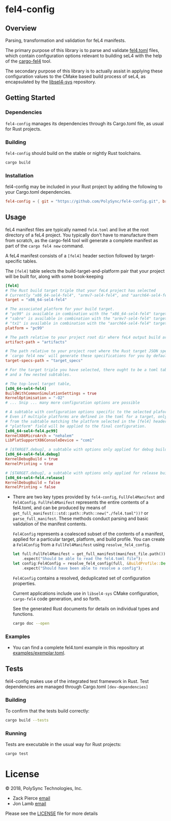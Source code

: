 # fel4-config

## Overview

Parsing, transformation and validation for feL4 manifests.

The primary purpose of this library is to parse and validate [fel4.toml](examples/exemplar.toml)
files, which contain configuration options relevant to building seL4
with the help of the [cargo-fel4](https://github.com/PolySync/cargo-fel4) tool.

The secondary purpose of this library is to actually assist in applying these
configuration values to the CMake based build process of seL4, as encapsulated
by the [libsel4-sys](https://github.com/PolySync/libsel4-sys) repository.

## Getting Started

### Dependencies

`fel4-config` manages its dependencies through its Cargo.toml file, as usual for Rust projects.

### Building

`fel4-config` should build on the stable or nightly Rust toolchains.

```bash
cargo build
```

### Installation

fel4-config may be included in your Rust project by adding the following
to your Cargo.toml dependencies.

```toml
fel4-config = { git = "https://github.com/PolySync/fel4-config.git", branch = "master" }
```

## Usage

feL4 manifest files are typically named `fel4.toml` and live at the root directory of a
feL4 project.  You typically don't have to manufacture them from scratch, as the
cargo-fel4 tool will generate a complete manifest as part of the `cargo fel4 new` command.

A feL4 manifest consists of a `[fel4]` header section followed by target-specific tables.

The `[fel4]` table selects the build-target-and-platform pair that your project will be built for,
along with some book-keeping

```toml
[fel4]
# The Rust build target triple that your feL4 project has selected
# Currently "x86_64-sel4-fel4", "armv7-sel4-fel4", and "aarch64-sel4-fel4" are the available options
target = "x86_64-sel4-fel4"

# The associated platform for your build target.
# "pc99" is available in combination with the "x86_64-sel4-fel4" target
# "sabre" is available in combination with the "armv7-sel4-fel4" target
# "tx1" is available in combination with the "aarch64-sel4-fel4" target
platform = "pc99"

# The path relative to your project root dir where feL4 output build artifacts will be stored
artifact-path = "artifacts"

# The path relative to your project root where the Rust target JSON specifications are stored
# `cargo fel4 new` will generate these specifications for you by default
target-specs-path = "target_specs"

# For the target triple you have selected, there ought to be a toml table
# and a few nested subtables.

# The top-level target table,
[x86_64-sel4-fel4]
BuildWithCommonSimulationSettings = true
KernelOptimisation = "-O2"
# ... Snip ... many more configuration options are possible

# A subtable with configuration options specific to the selected plaform, [$TARGET.$PLATFORM]
# Even if multiple platforms are defined in the toml for a target, only the options
# from the subtable matching the platform selected in the [fel4] header table's
# "platform" field will be applied to the final configuration.
[x86_64-sel4-fel4.pc99]
KernelX86MicroArch = "nehalem"
LibPlatSupportX86ConsoleDevice = "com1"

# [$TARGET.debug], a subtable with options only applied for debug builds
[x86_64-sel4-fel4.debug]
KernelDebugBuild = true
KernelPrinting = true

# [$TARGET.debug], a subtable with options only applied for release builds
[x86_64-sel4-fel4.release]
KernelDebugBuild = false
KernelPrinting = false

```

* There are two key types provided by `fel4-config`, `FullFel4Manifest` and `Fel4Config`.
  `FullFel4Manifest` represents the entire contents of a fel4.toml,
  and can be produced by means of `get_full_manifest(::std::path::Path::new("./fel4.toml"))?` or `parse_full_manifest`.
  These methods conduct parsing and basic validation of the manifest contents.

  `Fel4Config` represents a coalesced subset of the contents of a manifest,
  applied for a particular target, platform, and build profile. You can
  create a `Fel4Config` from a `FullFel4Manifest` using `resolve_fel4_config`.

  ```rust
  let full:FullFel4Manifest = get_full_manifest(manifest_file.path())
      .expect("Should be able to read the fel4.toml file");
  let config:Fel4Config = resolve_fel4_config(full, &BuildProfile::Debug)
      .expect("Should have been able to resolve a config");
  ```

  `Fel4Config` contains a resolved, deduplicated set of configuration properties.

  Current applications include use in `libsel4-sys` CMake configuration, `cargo-fel4` code generation, and so forth.

  See the generated Rust documents for details on individual types and functions.

  ```bash
  cargo doc --open
  ```

### Examples

* You can find a complete fel4.toml example in this repository at [examples/exemplar.toml](examples/exemplar.toml).

## Tests

fel4-config makes use of the integrated test framework in Rust. Test dependencies are managed through Cargo.toml `[dev-dependencies]`

### Building

To confirm that the tests build correctly:

```bash
cargo build --tests
```

### Running

Tests are executable in the usual way for Rust projects:

```bash
cargo test
```

# License

© 2018, PolySync Technologies, Inc.

* Zack Pierce [email](mailto:zpierce@polysync.io)
* Jon Lamb [email](mailto:jlamb@polysync.io)

Please see the [LICENSE](./LICENSE) file for more details
